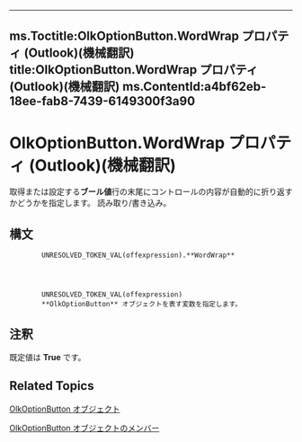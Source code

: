 

---
ms.Toctitle:OlkOptionButton.WordWrap プロパティ (Outlook)(機械翻訳)
title:OlkOptionButton.WordWrap プロパティ (Outlook)(機械翻訳)
ms.ContentId:a4bf62eb-18ee-fab8-7439-6149300f3a90
---
# OlkOptionButton.WordWrap プロパティ (Outlook)(機械翻訳)




取得または設定する**ブール値**行の末尾にコントロールの内容が自動的に折り返すかどうかを指定します。 読み取り/書き込み。

## 構文

            UNRESOLVED_TOKEN_VAL(offexpression).**WordWrap**




            UNRESOLVED_TOKEN_VAL(offexpression)
            **OlkOptionButton** オブジェクトを表す変数を指定します。



## 注釈
既定値は **True** です。



## Related Topics

[OlkOptionButton オブジェクト](a7aab427-a2f0-a153-f558-c13559610c99.md)

[OlkOptionButton オブジェクトのメンバー](e5d545e6-496f-6a11-af73-faa3eb20647c.md)




